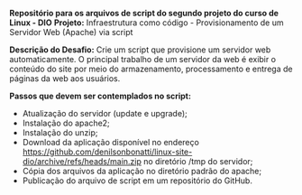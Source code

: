 **Repositório para os arquivos de script do segundo projeto do curso de Linux - DIO**
**Projeto:** Infraestrutura como código - Provisionamento de um Servidor Web (Apache) via script

**Descrição do Desafio:**
Crie um script que provisione um servidor web automaticamente. O principal trabalho de um servidor da web é exibir o conteúdo do site por meio do armazenamento, processamento e entrega de páginas da web aos usuários.

**Passos que devem ser contemplados no script:**
- Atualização do servidor (update e upgrade);
- Instalação do apache2;
- Instalação do unzip;
- Download da aplicação disponível no endereço https://github.com/denilsonbonatti/linux-site-dio/archive/refs/heads/main.zip no diretório /tmp do servidor;
- Cópia dos arquivos da aplicação no diretório padrão do apache;
- Publicação do arquivo de script em um repositório do GitHub.
